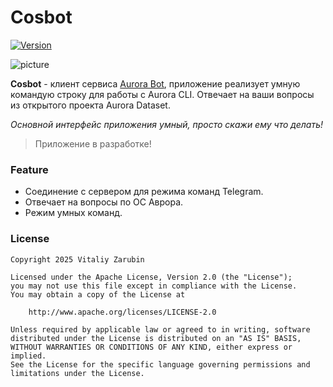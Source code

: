 Cosbot
===================

[![Version](https://img.shields.io/badge/PyPI-0.0.16-blue?logo=pypi&logoColor=white)](https://pypi.org/project/cosbot/)

![picture](https://github.com/keygenqt/cosbot/blob/main/data/preview_926.png?raw=true)

**Cosbot** - клиент сервиса [Aurora Bot](https://aurora-cos.keygenqt.com/aurora-bot/), приложение реализует умную командую строку для работы с Aurora CLI.
Отвечает на ваши вопросы из открытого проекта Aurora Dataset.

*Основной интерфейс приложения умный, просто скажи ему что делать!*

> Приложение в разработке!

### Feature

- Соединение с сервером для режима команд Telegram.
- Отвечает на вопросы по ОС Аврора.
- Режим умных команд.

### License

```
Copyright 2025 Vitaliy Zarubin

Licensed under the Apache License, Version 2.0 (the "License");
you may not use this file except in compliance with the License.
You may obtain a copy of the License at

    http://www.apache.org/licenses/LICENSE-2.0

Unless required by applicable law or agreed to in writing, software
distributed under the License is distributed on an "AS IS" BASIS,
WITHOUT WARRANTIES OR CONDITIONS OF ANY KIND, either express or implied.
See the License for the specific language governing permissions and
limitations under the License.
```
